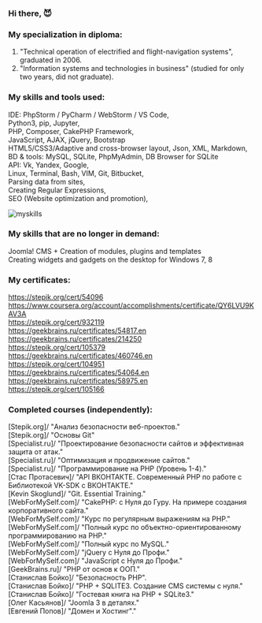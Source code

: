 ### Hi there, 😈

### My specialization in diploma:
1. "Technical operation of electrified and flight-navigation systems", graduated in 2006.<br/>
2. "Information systems and technologies in business" (studied for only two years, did not graduate).

### My skills and tools used:
IDE: PhpStorm / PyCharm / WebStorm / VS Code, <br/>
Python3, pip, Jupyter, <br/>
PHP, Composer, CakePHP Framework, <br/> 
JavaScript, AJAX, jQuery, Bootstrap<br/>
HTML5/CSS3/Adaptive and cross-browser layout, Json, XML, Markdown, <br/>
BD & tools: MySQL, SQLite, PhpMyAdmin, DB Browser for SQLite<br/>
API: Vk, Yandex, Google, <br/>
Linux, Terminal, Bash, VIM, Git, Bitbucket, <br/>
Parsing data from sites, <br/>
Creating Regular Expressions, <br/>
SEO (Website optimization and promotion), <br/>

![myskills](https://github-readme-stats.vercel.app/api/top-langs/?username=patsuckow&layout=compact&exclude_repo=PingMeRN&theme=nord)

### My skills that are no longer in demand:
Joomla! CMS + Creation of modules, plugins and templates <br/>
Creating widgets and gadgets on the desktop for Windows 7, 8 <br/>

### My certificates:
https://stepik.org/cert/54096 <br/>
https://www.coursera.org/account/accomplishments/certificate/QY6LVU9KAV3A <br/>
https://stepik.org/cert/932119<br/>
https://geekbrains.ru/certificates/54817.en <br/>
https://geekbrains.ru/certificates/214250 <br/>
https://stepik.org/cert/105379 <br/>
https://geekbrains.ru/certificates/460746.en <br/>
https://stepik.org/cert/104951 <br/>
https://geekbrains.ru/certificates/54064.en <br/>
https://geekbrains.ru/certificates/58975.en <br/>
https://stepik.org/cert/105166 <br/>

### Completed courses (independently):
[Stepik.org]/ "Анализ безопасности веб-проектов." <br/>
[Stepik.org]/ "Основы Git" <br/>
[Specialist.ru]/ "Проектирование безопасности сайтов и эффективная защита от атак." <br/>
[Specialist.ru]/ "Оптимизация и продвижение сайтов." <br/>
[Specialist.ru]/ "Программирование на PHP (Уровень 1-4)." <br/>
[Стас Протасевич]/ "API ВКОНТАКТЕ. Современный PHP по работе с Библиотекой VK-SDK с ВКОНТАКТЕ." <br/>
[Kevin Skoglund]/ "Git. Essential Training." <br/>
[WebForMySelf.com]/ "CakePHP: с Нуля до Гуру. На примере создания корпоративного сайта." <br/>
[WebForMySelf.com]/ "Курс по регулярным выражениям на PHP." <br/>
[WebForMySelf.com]/ "Полный курс по объектно-ориентированному программированию на PHP." <br/>
[WebForMySelf.com]/ "Полный курс по MySQL." <br/>
[WebForMySelf.com]/ "jQuery с Нуля до Профи." <br/>
[WebForMySelf.com]/ "JavaScript с Нуля до Профи." <br/>
[GeekBrains.ru]/ "PHP от основ к ООП." <br/>
[Станислав Бойко]/ "Безопасность PHP". <br/>
[Станислав Бойко]/ "PHP + SQLITE3. Создание CMS системы с нуля." <br/>
[Станислав Бойко]/ "Гостевая книга на PHP + SQLite3." <br/>
[Олег Касьянов]/ "Joomla 3 в деталях." <br/>
[Евгений Попов]/ "Домен и Хостинг"." <br/>
